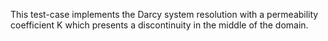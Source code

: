This test-case implements the Darcy system resolution with a permeability coefficient K which presents a discontinuity in the middle of the domain. 
